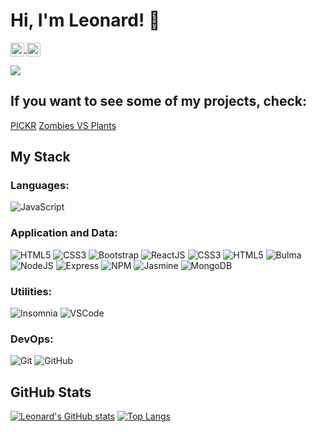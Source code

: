 # Hi, I'm Leonard! 👋
<a target="_blank" href="https://www.linkedin.com/in/leonardkimher/">
  <img align="center" alt="LinkdeIN" width="22px" src="https://cdn.jsdelivr.net/npm/simple-icons@v3/icons/linkedin.svg" />
</a>
<a target="_blank" href="mailto:bwkh.leonard@gmail.com">
  <img align="center" alt="Gmail" width="22px" src="https://cdn.jsdelivr.net/npm/simple-icons@v3/icons/gmail.svg" />
</a>


![](https://www.codewars.com/users/LBWKH/badges/micro)


## If you want to see some of my projects, check:
[PICKR](https://github.com/LBWKH/pickr-project)
[Zombies VS Plants ](https://github.com/LBWKH/ZombiesVsPlants)

## My Stack

### Languages:
![JavaScript](https://img.shields.io/badge/-JavaScript-EDD222?style=flat&logo=javascript&logoColor=white)

### Application and Data:
![HTML5](https://img.shields.io/badge/-HTML5-E34F26?style=flat&logo=html5&logoColor=white)
![CSS3](https://img.shields.io/badge/-CSS3-1572B6?style=flat&logo=css3)
![Bootstrap](https://img.shields.io/badge/-Bootstrap-563D7C?style=flat&logo=bootstrap)
![ReactJS](https://img.shields.io/badge/-ReactJS-51CBF2?style=flat&logo=react&logoColor=white)
![CSS3](https://img.shields.io/badge/-CSS3-1572B6?style=flat&logo=css3)
![HTML5](https://img.shields.io/badge/-HTML5-E34F26?style=flat&logo=html5&logoColor=white)
![Bulma](http://img.shields.io/badge/-Bulma-00D1B2?style=flat&logo=bulma&logoColor=white)
![NodeJS](http://img.shields.io/badge/-NodeJS-6EBF20?style=flat&logo=node.js&logoColor=white)
![Express](http://img.shields.io/badge/-Express-black?style=flat&logo=express&logoColor=white)
![NPM](https://img.shields.io/badge/-NPM-CB3837?style=flat&logo=npm&logoColor=white)
![Jasmine](https://img.shields.io/badge/-Jasmine-8A4182?style=flat&logo=jasmine&logoColor=white)
![MongoDB](http://img.shields.io/badge/-MongoDB-47A248?style=flat&logo=mongodb&logoColor=white)

### Utilities:
![Insomnia](https://img.shields.io/badge/-Insomnia-5849BE?style=flat&logo=insomnia&logoColor=white)
![VSCode](https://img.shields.io/badge/-VSCode-007ACC?style=flat&logo=visual-studio-code&logoColor=white)

### DevOps:
![Git](https://img.shields.io/badge/-Git-F05032?style=flat&logo=git&logoColor=white)
![GitHub](https://img.shields.io/badge/-Github-181717?style=flat&logo=github&logoColor=white)

## GitHub Stats

[![Leonard's GitHub stats](https://github-readme-stats.vercel.app/api?username=lbwkh&theme=synthwave&show_icons=true)](https://github.com/lbwkh/github-readme-stats)
[![Top Langs](https://github-readme-stats.vercel.app/api/top-langs/?username=anuraghazra&theme=synthwave&layout=compact)](https://github.com/anuraghazra/github-readme-stats)
